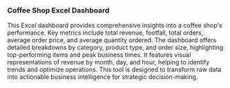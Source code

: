 
### Coffee Shop Excel Dashboard
This Excel dashboard provides comprehensive insights into a coffee shop's performance. Key metrics include total revenue, footfall, total orders, average order price, and average quantity ordered. The dashboard offers detailed breakdowns by category, product type, and order size, highlighting top-performing items and peak business times. It features visual representations of revenue by month, day, and hour, helping to identify trends and optimize operations. This tool is designed to transform raw data into actionable business intelligence for strategic decision-making.
